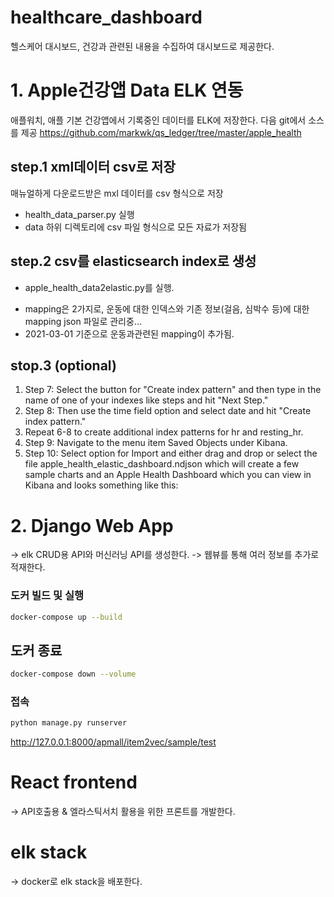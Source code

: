 # healthcare_dashboard
헬스케어 대시보드, 건강과 관련된 내용을 수집하여 대시보드로 제공한다.

# 1. Apple건강앱 Data ELK 연동

애플워치, 애플 기본 건강앱에서 기록중인 데이터를 ELK에 저장한다.
다음 git에서 소스를 제공 
https://github.com/markwk/qs_ledger/tree/master/apple_health

## step.1 xml데이터 csv로 저장
매뉴얼하게 다운로드받은 mxl 데이터를 csv 형식으로 저장
- health_data_parser.py 실행
- data 하위 디렉토리에 csv 파일 형식으로 모든 자료가 저장됨

## step.2 csv를 elasticsearch index로 생성
* apple_health_data2elastic.py를 실행.
- mapping은 2가지로, 운동에 대한 인덱스와 기존 정보(걸음, 심박수 등)에 대한 mapping
json 파일로 관리중...
- 2021-03-01 기준으로 운동과관련된 mapping이 추가됨.


## stop.3 (optional)
1. Step 7: Select the button for "Create index pattern" and then type in the name of one of your indexes like steps and hit "Next Step."
2. Step 8: Then use the time field option and select date and hit "Create index pattern."
3. Repeat 6-8 to create additional index patterns for hr and resting_hr.
4. Step 9: Navigate to the menu item Saved Objects under Kibana.
5. Step 10: Select option for Import and either drag and drop or select the file apple_health_elastic_dashboard.ndjson which will create a few sample charts and an Apple Health Dashboard which you can view in Kibana and looks something like this:



# 2.  Django Web App
-> elk CRUD용 API와 머신러닝 API를 생성한다. 
-> 웹뷰를 통해 여러 정보를 추가로 적재한다. 
### 도커 빌드 및 실행
~~~sh
docker-compose up --build
~~~
## 도커 종료
~~~sh
docker-compose down --volume
~~~

### 접속


~~~sh
python manage.py runserver
~~~
http://127.0.0.1:8000/apmall/item2vec/sample/test


# React frontend
-> API호출용 & 엘라스틱서치 활용을 위한 프론트를 개발한다.



# elk stack
-> docker로 elk stack을 배포한다. 



